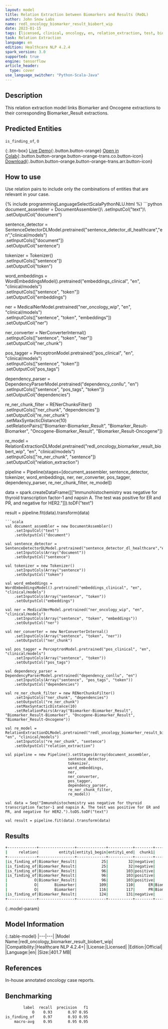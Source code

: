 ```yaml
---
layout: model
title: Relation Extraction between Biomarkers and Results (ReDL)
author: John Snow Labs
name: redl_oncology_biomarker_result_biobert_wip
date: 2023-01-15
tags: [licensed, clinical, oncology, en, relation_extraction, test, biomarker, tensorflow]
task: Relation Extraction
language: en
edition: Healthcare NLP 4.2.4
spark_version: 3.0
supported: true
engine: tensorflow
article_header:
  type: cover
use_language_switcher: "Python-Scala-Java"
---
```


## Description

This relation extraction model links Biomarker and Oncogene extractions to their corresponding Biomarker_Result extractions.

## Predicted Entities

`is_finding_of`, `O`

{:.btn-box}
[Live Demo](https://demo.johnsnowlabs.com/healthcare/RE_ONCOLOGY/){:.button.button-orange}
[Open in Colab](https://colab.research.google.com/github/JohnSnowLabs/spark-nlp-workshop/blob/master/tutorials/Certification_Trainings/Healthcare/27.Oncology_Model.ipynb){:.button.button-orange.button-orange-trans.co.button-icon}
[Download](https://s3.amazonaws.com/auxdata.johnsnowlabs.com/clinical/models/redl_oncology_biomarker_result_biobert_wip_en_4.2.4_3.0_1673766618517.zip){:.button.button-orange.button-orange-trans.arr.button-icon}

## How to use

Use relation pairs to include only the combinations of entities that are relevant in your case.

<div class="tabs-box" markdown="1">
{% include programmingLanguageSelectScalaPythonNLU.html %}
```python
document_assembler = DocumentAssembler()\
    .setInputCol("text")\
    .setOutputCol("document")

sentence_detector = SentenceDetectorDLModel.pretrained("sentence_detector_dl_healthcare","en","clinical/models")\
    .setInputCols(["document"])\
    .setOutputCol("sentence")

tokenizer = Tokenizer() \
    .setInputCols(["sentence"]) \
    .setOutputCol("token")

word_embeddings = WordEmbeddingsModel().pretrained("embeddings_clinical", "en", "clinical/models")\
    .setInputCols(["sentence", "token"]) \
    .setOutputCol("embeddings")                

ner = MedicalNerModel.pretrained("ner_oncology_wip", "en", "clinical/models") \
    .setInputCols(["sentence", "token", "embeddings"]) \
    .setOutputCol("ner")

ner_converter = NerConverterInternal() \
    .setInputCols(["sentence", "token", "ner"]) \
    .setOutputCol("ner_chunk")
          
pos_tagger = PerceptronModel.pretrained("pos_clinical", "en", "clinical/models") \
    .setInputCols(["sentence", "token"]) \
    .setOutputCol("pos_tags")

dependency_parser = DependencyParserModel.pretrained("dependency_conllu", "en") \
    .setInputCols(["sentence", "pos_tags", "token"]) \
    .setOutputCol("dependencies")

re_ner_chunk_filter = RENerChunksFilter()\
    .setInputCols(["ner_chunk", "dependencies"])\
    .setOutputCol("re_ner_chunk")\
    .setMaxSyntacticDistance(10)\
    .setRelationPairs(["Biomarker-Biomarker_Result", "Biomarker_Result-Biomarker", "Oncogene-Biomarker_Result", "Biomarker_Result-Oncogene"])

re_model = RelationExtractionDLModel.pretrained("redl_oncology_biomarker_result_biobert_wip", "en", "clinical/models")\
    .setInputCols(["re_ner_chunk", "sentence"])\
    .setOutputCol("relation_extraction")
        
pipeline = Pipeline(stages=[document_assembler,
                            sentence_detector,
                            tokenizer,
                            word_embeddings,
                            ner,
                            ner_converter,
                            pos_tagger,
                            dependency_parser,
                            re_ner_chunk_filter,
                            re_model])

data = spark.createDataFrame([["Immunohistochemistry was negative for thyroid transcription factor-1 and napsin A. The test was positive for ER and PR, and negative for HER2."]]).toDF("text")

result = pipeline.fit(data).transform(data)
```
```scala
val document_assembler = new DocumentAssembler()
    .setInputCol("text")
    .setOutputCol("document")
    
val sentence_detector = SentenceDetectorDLModel.pretrained("sentence_detector_dl_healthcare","en","clinical/models")
    .setInputCols(Array("document"))
    .setOutputCol("sentence")
    
val tokenizer = new Tokenizer()
    .setInputCols(Array("sentence"))
    .setOutputCol("token")
    
val word_embeddings = WordEmbeddingsModel().pretrained("embeddings_clinical", "en", "clinical/models")
    .setInputCols(Array("sentence", "token"))
    .setOutputCol("embeddings")                
    
val ner = MedicalNerModel.pretrained("ner_oncology_wip", "en", "clinical/models")
    .setInputCols(Array("sentence", "token", "embeddings"))
    .setOutputCol("ner")
    
val ner_converter = new NerConverterInternal()
    .setInputCols(Array("sentence", "token", "ner"))
    .setOutputCol("ner_chunk")

val pos_tagger = PerceptronModel.pretrained("pos_clinical", "en", "clinical/models")
    .setInputCols(Array("sentence", "token"))
    .setOutputCol("pos_tags")
    
val dependency_parser = DependencyParserModel.pretrained("dependency_conllu", "en")
    .setInputCols(Array("sentence", "pos_tags", "token"))
    .setOutputCol("dependencies")

val re_ner_chunk_filter = new RENerChunksFilter()
    .setInputCols("ner_chunk", "dependencies")
    .setOutputCol("re_ner_chunk")
    .setMaxSyntacticDistance(10)
    .setRelationPairs(Array("Biomarker-Biomarker_Result", "Biomarker_Result-Biomarker", "Oncogene-Biomarker_Result", "Biomarker_Result-Oncogene"))

val re_model = RelationExtractionDLModel.pretrained("redl_oncology_biomarker_result_biobert_wip", "en", "clinical/models")
    .setInputCols("re_ner_chunk", "sentence")
    .setOutputCol("relation_extraction")

val pipeline = new Pipeline().setStages(Array(document_assembler,
                            sentence_detector,
                            tokenizer,
                            word_embeddings,
                            ner,
                            ner_converter,
                            pos_tagger,
                            dependency_parser,
                            re_ner_chunk_filter,
                            re_model))

val data = Seq("Immunohistochemistry was negative for thyroid transcription factor-1 and napsin A. The test was positive for ER and PR, and negative for HER2.").toDS.toDF("text")

val result = pipeline.fit(data).transform(data)
```
</div>

## Results

```bash
+-------------+----------------+-------------+-----------+--------+----------------+-------------+-----------+--------------------+----------+
|     relation|         entity1|entity1_begin|entity1_end|  chunk1|         entity2|entity2_begin|entity2_end|              chunk2|confidence|
+-------------+----------------+-------------+-----------+--------+----------------+-------------+-----------+--------------------+----------+
|is_finding_of|Biomarker_Result|           25|         32|negative|       Biomarker|           38|         67|thyroid transcrip...|0.99808085|
|is_finding_of|Biomarker_Result|           25|         32|negative|       Biomarker|           73|         78|              napsin|0.99637383|
|is_finding_of|Biomarker_Result|           96|        103|positive|       Biomarker|          109|        110|                  ER|0.99221414|
|is_finding_of|Biomarker_Result|           96|        103|positive|       Biomarker|          116|        117|                  PR| 0.9893672|
|            O|Biomarker_Result|           96|        103|positive|        Oncogene|          137|        140|                HER2| 0.9986272|
|            O|       Biomarker|          109|        110|      ER|Biomarker_Result|          124|        131|            negative| 0.9999089|
|            O|       Biomarker|          116|        117|      PR|Biomarker_Result|          124|        131|            negative| 0.9998932|
|is_finding_of|Biomarker_Result|          124|        131|negative|        Oncogene|          137|        140|                HER2|0.98810333|
+-------------+----------------+-------------+-----------+--------+----------------+-------------+-----------+--------------------+----------+
```

{:.model-param}
## Model Information

{:.table-model}
|---|---|
|Model Name:|redl_oncology_biomarker_result_biobert_wip|
|Compatibility:|Healthcare NLP 4.2.4+|
|License:|Licensed|
|Edition:|Official|
|Language:|en|
|Size:|401.7 MB|

## References

In-house annotated oncology case reports.

## Benchmarking

```bash
        label  recall  precision   f1  
            O    0.93       0.97 0.95   
is_finding_of    0.97       0.93 0.95    
    macro-avg    0.95       0.95 0.95
```